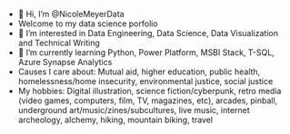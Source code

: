 - 👋 Hi, I’m @NicoleMeyerData 
- Welcome to my data science porfolio
- 👀 I’m interested in Data Engineering, Data Science, Data Visualization and Technical Writing
- 🌱 I’m currently learning Python, Power Platform, MSBI Stack, T-SQL, Azure Synapse Analytics
- Causes I care about: Mutual aid, higher education, public health, homelessness/home insecurity, environmental justice, social justice
- My hobbies: Digital illustration, science fiction/cyberpunk, retro media (video games, computers, film, TV, magazines, etc), arcades, pinball, underground art/music/zines/subcultures, live music, internet archeology, alchemy, hiking, mountain biking, travel
<!---
NicoleMeyerData/NicoleMeyerData is a ✨ special ✨ repository because its `README.md` (this file) appears on your GitHub profile.
You can click the Preview link to take a look at your changes.
--->
